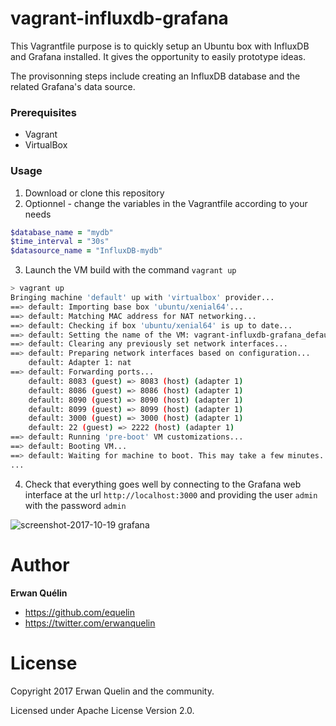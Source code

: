 # vagrant-influxdb-grafana

This Vagrantfile purpose is to quickly setup an Ubuntu box with InfluxDB and Grafana installed. It gives the opportunity to easily prototype ideas.

The provisonning steps include creating an InfluxDB database and the related Grafana's data source.

### Prerequisites

- Vagrant
- VirtualBox

### Usage

1. Download or clone this repository
2. Optionnel - change the variables in the Vagrantfile according to your needs

```Ruby
$database_name = "mydb"
$time_interval = "30s"
$datasource_name = "InfluxDB-mydb"
```

3. Launch the VM build with the command `vagrant up`

```Bash
> vagrant up
Bringing machine 'default' up with 'virtualbox' provider...
==> default: Importing base box 'ubuntu/xenial64'...
==> default: Matching MAC address for NAT networking...
==> default: Checking if box 'ubuntu/xenial64' is up to date...
==> default: Setting the name of the VM: vagrant-influxdb-grafana_default_1508399698618_92030
==> default: Clearing any previously set network interfaces...
==> default: Preparing network interfaces based on configuration...
    default: Adapter 1: nat
==> default: Forwarding ports...
    default: 8083 (guest) => 8083 (host) (adapter 1)
    default: 8086 (guest) => 8086 (host) (adapter 1)
    default: 8090 (guest) => 8090 (host) (adapter 1)
    default: 8099 (guest) => 8099 (host) (adapter 1)
    default: 3000 (guest) => 3000 (host) (adapter 1)
    default: 22 (guest) => 2222 (host) (adapter 1)
==> default: Running 'pre-boot' VM customizations...
==> default: Booting VM...
==> default: Waiting for machine to boot. This may take a few minutes...
...
```

4. Check that everything goes well by connecting to the Grafana web interface at the url `http://localhost:3000` and providing the user `admin` with the password `admin`

![screenshot-2017-10-19 grafana](https://user-images.githubusercontent.com/9823778/31761458-3b07acec-b4b8-11e7-995c-077926b51432.png)

# Author

**Erwan Quélin**
- <https://github.com/equelin>
- <https://twitter.com/erwanquelin>

# License

Copyright 2017 Erwan Quelin and the community.

Licensed under Apache License Version 2.0.


